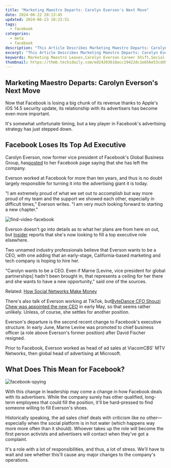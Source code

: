```yaml
---
title: "Marketing Maestro Departs: Carolyn Everson's Next Move"
date: 2024-06-22 20:13:45
updated: 2024-06-23 10:23:51
tags:
  - facebook
categories:
  - meta
  - facebook
description: "This Article Describes Marketing Maestro Departs: Carolyn Everson's Next Move"
excerpt: "This Article Describes Marketing Maestro Departs: Carolyn Everson's Next Move"
keywords: Marketing Maestro Leaves,Carolyn Everson Career Shift,Social Media Guru Transition,Digital Strategy Expertise,Networking Industry Figurehead,Influencer in Ad World,Chief Engagement Officer Role
thumbnail: https://thmb.techidaily.com/ed24203618acc19422dc1e656e53cdd94b542178679b34754816329310d98db4.jpg
---
```


## Marketing Maestro Departs: Carolyn Everson's Next Move

 Now that Facebook is losing a big chunk of its revenue thanks to Apple's iOS 14.5 security update, its relationship with its advertisers has become even more important.

 It's somewhat unfortunate timing, but a key player in Facebook's advertising strategy has just stepped down.

## Facebook Loses Its Top Ad Executive

 Carolyn Everson, now former vice president of Facebook's Global Business Group, has[posted](https://www.facebook.com/carolyn.everson/posts/10158032648075913) to her Facebook page saying that she has left the company.

 Everson worked at Facebook for more than ten years, and thus is no doubt largely responsible for turning it into the advertising giant it is today.

 "I am extremely proud of what we set out to accomplish but way more proud of my team and the support we showed each other, especially in difficult times," Everson writes. "I am very much looking forward to starting a new chapter."

![find-video-facebook](https://static1.makeuseofimages.com/wordpress/wp-content/uploads/2019/02/find-video-facebook.jpg)

 Everson doesn't go into details as to what her plans are from here on out, but [Insider](https://www.businessinsider.com/outgoing-facebook-carolyn-everson-is-believed-headed-for-a-ceo-role-2021-6) reports that she's now looking to fill a top executive role elsewhere.

 Two unnamed industry professionals believe that Everson wants to be a CEO, with one adding that an early-stage, California-based marketing and tech company is hoping to hire her.

 "Carolyn wants to be a CEO. Even if Marne \[Levine, vice president for global partnerships\] hadn't been brought in, that represents a ceiling for her there and she wants to have a new opportunity," said one of the sources.

 Related: [How Social Networks Make Money](https://www.makeuseof.com/tag/how-do-social-networks-make-money-case-wondering/)

 There's also talk of Everson working at TikTok, but[ByteDance CFO Shouzi Chew was appointed the new CEO](https://www.makeuseof.com/tiktok-ceo-bytedance-cfo/) in early May, so that seems rather unlikely. Unless, of course, she settles for another position.

 Everson's departure is the second recent change to Facebook's executive structure. In early June, Marne Levine was promoted to chief business officer (a role above Everson's former position) after David Fischer resigned.

 Prior to Facebook, Everson worked as head of ad sales at ViacomCBS' MTV Networks, then global head of advertising at Microsoft.

## What Does This Mean for Facebook?

![facebook-spying](https://static1.makeuseofimages.com/wordpress/wp-content/uploads/2019/11/facebook-spying.jpg)

 With this change in leadership may come a change in how Facebook deals with its advertisers. While the company surely has other qualified, long-term employees that could fill the position, it'll be hard-pressed to find someone willing to fill Everson's shoes.

 Historically speaking, the ad sales chief deals with criticism like no other—especially when the social platform is in hot water (which happens way more more often than it should). Whoever takes up the role will become the first person activists and advertisers will contact when they've got a complaint.

 It's a role with a lot of responsibilities, and thus, a lot of stress. We'll have to wait and see whether this'll cause any major changes to the company's operations.


<ins class="adsbygoogle"
     style="display:block"
     data-ad-format="autorelaxed"
     data-ad-client="ca-pub-7571918770474297"
     data-ad-slot="1223367746"></ins>



<ins class="adsbygoogle"
     style="display:block"
     data-ad-client="ca-pub-7571918770474297"
     data-ad-slot="8358498916"
     data-ad-format="auto"
     data-full-width-responsive="true"></ins>

